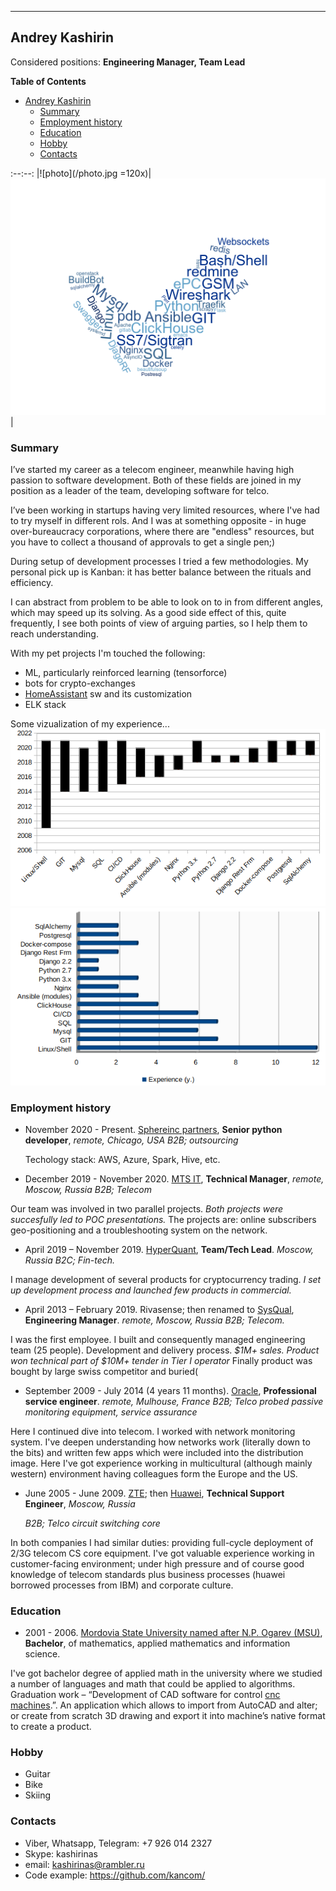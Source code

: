 -----------------------------------------------------------

## Andrey Kashirin

Considered positions: **Engineering Manager, Team Lead**

<!-- markdown-toc start - Don't edit this section. Run M-x markdown-toc-refresh-toc -->
**Table of Contents**

- [Andrey Kashirin](#andrey-kashirin)
    - [Summary](#summary)
    - [Employment history](#employment-history)
    - [Education](#education)
    - [Hobby](#hobby)
    - [Contacts](#contacts)

<!-- markdown-toc end -->

  
:--:--:
|![photo](/photo.jpg =120x)|![technologies tags](/tags.png)|

### Summary

I’ve started my career as a telecom engineer, meanwhile having high
passion to software development. Both of these fields are joined in my
position as a leader of the team, developing software for telco.

I’ve been working in startups having very limited resources, where I've 
had to try myself in different rols.
And I was at something opposite - in huge over-bureaucracy corporations, 
where there are "endless" resources, but you have to collect a thousand of
approvals to get a single pen;)

During setup of development processes I tried a few methodologies. 
My personal pick up is Kanban: it has better balance between the rituals and efficiency.

I can abstract from problem to be able to look on to in from different
angles, which may speed up its solving. As a good side effect of this,
quite frequently, I see both points of view of arguing parties, so I
help them to reach understanding.

With my pet projects I'm touched the following:
  * ML, particularly reinforced learning (tensorforce)
  * bots for crypto-exchanges
  * [HomeAssistant](https://www.home-assistant.io/) sw and its customization
  * ELK stack

Some vizualization of my experience...
![experience vw1](/experience.png)
![experience vw2](/experience2.png)


### Employment history

-   November 2020 - Present. [Sphereinc partners](https://www.sphereinc.com), 
    **Senior python developer**, *remote, Chicago, USA*
    *B2B; outsourcing*
    
    Techology stack: AWS, Azure, Spark, Hive, etc.

-   December 2019 - November 2020. [MTS IT](https://mts.ru), 
    **Technical Manager**, *remote, Moscow, Russia*
    *B2B; Telecom*

Our team was involved in two parallel projects. *Both projects were succesfully led to POC presentations.*
The projects are: online subscribers geo-positioning and a troubleshooting system on the network.

-   April 2019 – November 2019. [HyperQuant](https://hyperquant.net), 
    **Team/Tech Lead**. *Moscow, Russia*
    *B2C; Fin-tech.*

I manage development of several products for cryptocurrency trading. *I set up development process and launched few products in commercial.*

-   April 2013 – February 2019. Rivasense; then renamed to [SysQual](http://sysqual.net/), 
    **Engineering Manager**. *remote, Moscow, Russia*
    *B2B; Telecom.*

I was the first employee. I built and consequently managed engineering team (25 people). Development and delivery process.
*$1M+ sales. Product won technical part of $10M+ tender in Tier I operator*
Finally product was bought by large swiss competitor and buried(

-   September 2009 - July 2014 (4 years 11 months). [Oracle](https://www.oracle.com/industries/communications/solutions.html),
    **Professional service engineer**. *remote, Mulhouse, France*
    *B2B; Telco probed passive monitoring equipment, service assurance*

Here I continued dive into telecom. I worked with network monitoring
system. I've deepen understanding how networks work (literally down to
the bits) and written few apps which were included into the distribution
image. Here I've got experience working in multicultural (although
mainly western) environment having colleagues form the Europe and the
US.

-   June 2005 - June 2009. [ZTE](https://www.zte.com.cn/global/); then [Huawei](https://www.huawei.com/), 
    **Technical Support Engineer**, *Moscow, Russia*

    *B2B; Telco circuit switching core*

In both companies I had similar duties: providing full-cycle deployment
of 2/3G telecom CS core equipment. I've got valuable experience working
in customer-facing environment; under high pressure and of course good
knowledge of telecom standards plus business processes (huawei borrowed
processes from IBM) and corporate culture.

### Education

-   2001 - 2006. [Mordovia State University named after N.P. Ogarev (MSU)](https://www.mrsu.ru/en/), 
    **Bachelor**, of mathematics, applied mathematics and information science.

I've got bachelor degree of applied math in the university where we
studied a number of languages and math that could be applied to
algorithms. Graduation work – “Development of CAD software for control
[cnc machines](https://en.wikipedia.org/wiki/Numerical_control).”. An
application which allows to import from AutoCAD and alter; or create
from scratch 3D drawing and export it into machine’s native format to
create a product.

### Hobby

-   Guitar
-   Bike
-   Skiing

### Contacts

* Viber, Whatsapp, Telegram: +7 926 014 2327
* Skype: kashirinas
* email: kashirinas@rambler.ru
* Code example: https://github.com/kancom/
